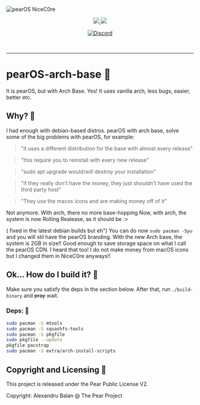 ![pearOS NiceC0re](placeholder)

<div align='center'>
  
<a href='https://github.com/chroline/well_app/releases'>
  
<img src='https://img.shields.io/github/v/release/pearOS-archlinux/iso?color=%23FDD835&label=version&style=for-the-badge'>

</a>
  
<a href='https://github.com/chroline/well_app/blob/main/LICENSE'>
  
<img src='https://img.shields.io/github/license/pearOS-archlinux/iso?style=for-the-badge'>
  
</a>

  <p><a href="https://discord.gg/yp4xpZeAgW"><img alt="Discord" src="https://discordapp.com/api/guilds/697456171631509515/widget.png?style=banner2"?link=https://discord.gg/yp4xpZeAgW&link=https://discord.gg/yp4xpZeAgW> </a></p>
  
</div>

<br />

---


# pearOS-arch-base 📌
It is pearOS, but with Arch Base. Yes! It uses vanilla arch, less bugs, easier, better etc.

## Why? 📌
I had enough with debian-based distros.
pearOS with arch base, solve some of the big problems with pearOS, for example:

> "it uses a different distribution for the base with almost every release"

> "this require you to reinstall with every new release"

> "sudo apt upgrade would/will destroy your installation"

> "if they really don't have the money, they just shouldn't have used the third party host"

> "They use the macos icons and are making money off of it"

Not anymore. With arch, there no more base-hopping
Now, with arch, the system is now Rolling Realease, as it should be :>

( fixed in the latest debian builds but eh")
You can do now `sudo pacman -Syu` and you will stil have the pearOS branding.
With the new Arch base, the system is 2GB in size!! Good enough to save storage space on what I call the pearOS CDN.
I heard that too! I do not make money from macOS icons but I changed them in NiceC0re anyways!!

## Ok... How do I build it? 📌
Make sure you satisfy the deps in the section below.
After that, run `./build-binary` and ~~pray~~ wait.


### Deps: 📌
```sh
sudo pacman -S mtools
sudo pacman -S squashfs-tools
sudo pacman -S pkgfile
sudo pkgfile --update
pkgfile pacstrap
sudo pacman -S extra/arch-install-scripts
```

## Copyright and Licensing  📌
This project is released under the Pear Public License V2.

Copyright: Alexandru Balan @ The Pear Project
